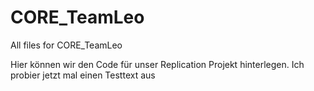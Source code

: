 # CORE_TeamLeo
All files for CORE_TeamLeo

Hier können wir den Code für unser Replication Projekt hinterlegen.
Ich probier jetzt mal einen Testtext aus
